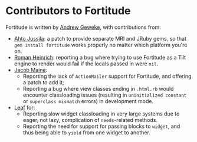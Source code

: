 # Contributors to Fortitude

Fortitude is written by [Andrew Geweke](https://github.com/ageweke), with contributions from:

* [Ahto Jussila](https://github.com/ahto): a patch to provide separate MRI and JRuby gems, so that
  `gem install fortitude` works properly no matter which platform you're on.
* [Roman Heinrich](https://github.com/mindreframer): reporting a bug where trying to use Fortitude as a Tilt
  engine to render would fail if the locals passed in were `nil`.
* [Jacob Maine](https://github.com/mainej):
  * Reporting the lack of `ActionMailer` support for Fortitude, and offering a patch to add it;
  * Reporting a bug where view classes ending in `.html.rb` would encounter classloading issues
    (resulting in `uninitialized constant` or `superclass mismatch` errors) in development mode.
* [Leaf](https://github.com/leafo) for:
  * Reporting slow widget classloading in very large systems due to eager, not lazy, complication of `needs`-related
    methods.
  * Reporting the need for support for passing blocks to `widget`, and thus being able to `yield` from one widget
    to another.
